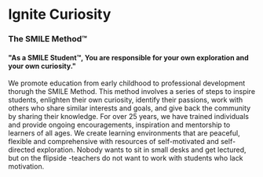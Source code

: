 # Ignite Curiosity
### The SMILE Method™
#### "As a SMILE Student™, You are responsible for your own exploration and your own curiosity."

We promote education from early childhood to professional development thorugh the SMILE Method. This method involves a series of steps to inspire students, enlighten their own curiosity, identify their passions, work with others who share similar interests and goals, and give back the community by sharing their knowledge.
For over 25 years, we have trained individuals and provide ongoing encouragements, inspiration and mentorship to learners of all ages. We create learning environments that are peaceful, flexible and comprehensive with resources of self-motivated and self-directed exploration.
Nobody wants to sit in small desks and get lectured, but on the flipside -teachers do not want to work with students who lack motivation. 
